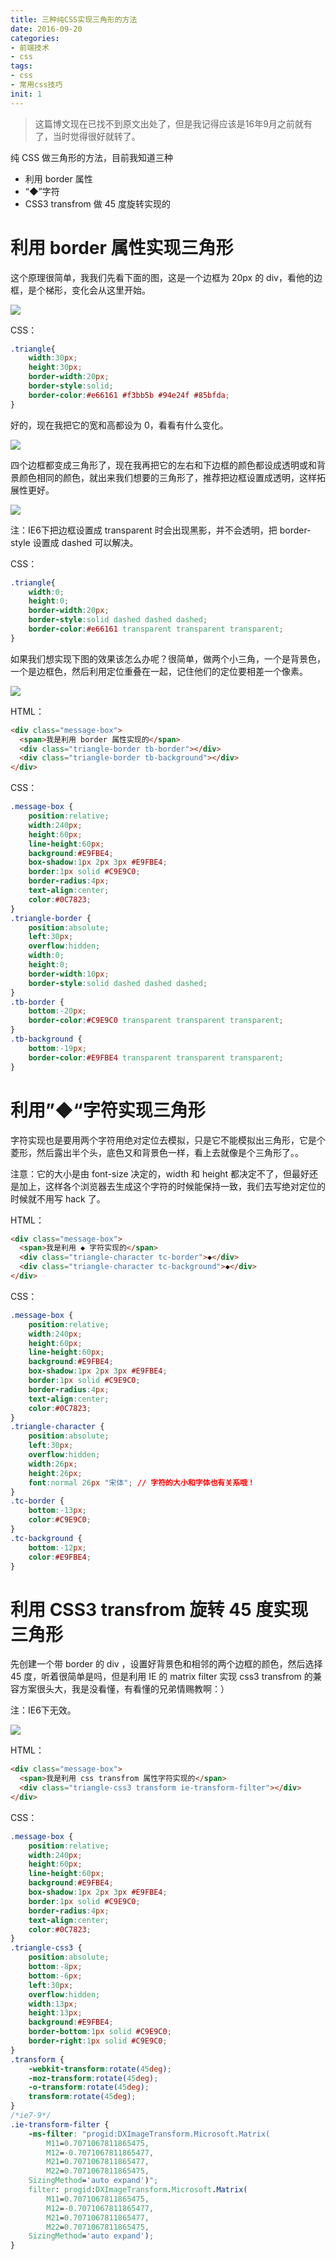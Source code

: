 ```yaml
---
title: 三种纯CSS实现三角形的方法
date: 2016-09-20
categories: 
- 前端技术
- css
tags: 
- css
- 常用css技巧
init: 1
---
```

> 这篇博文现在已找不到原文出处了，但是我记得应该是16年9月之前就有了，当时觉得很好就转了。

纯 CSS 做三角形的方法，目前我知道三种
- 利用 border 属性
- “◆”字符
-  CSS3 transfrom 做 45 度旋转实现的

# 利用 border 属性实现三角形

这个原理很简单，我我们先看下面的图，这是一个边框为 20px 的 div，看他的边框，是个梯形，变化会从这里开始。

![](http://Img.hksite.cn/1474350664807)

CSS：

```css
.triangle{
    width:30px;
    height:30px;
    border-width:20px;
    border-style:solid;
    border-color:#e66161 #f3bb5b #94e24f #85bfda;
}
```


好的，现在我把它的宽和高都设为 0，看看有什么变化。

![](http://Img.hksite.cn/1474350680684)

四个边框都变成三角形了，现在我再把它的左右和下边框的颜色都设成透明或和背景颜色相同的颜色，就出来我们想要的三角形了，推荐把边框设置成透明，这样拓展性更好。

![](http://Img.hksite.cn/1474350802504)

注：IE6下把边框设置成 transparent 时会出现黑影，并不会透明，把 border-style 设置成 dashed 可以解决。

CSS：

```css
.triangle{
    width:0;
    height:0;
    border-width:20px;
    border-style:solid dashed dashed dashed;
    border-color:#e66161 transparent transparent transparent;
}
```


如果我们想实现下图的效果该怎么办呢？很简单，做两个小三角，一个是背景色，一个是边框色，然后利用定位重叠在一起，记住他们的定位要相差一个像素。

![](http://Img.hksite.cn/1474350825918)

HTML：

```html
<div class="message-box">
  <span>我是利用 border 属性实现的</span>
  <div class="triangle-border tb-border"></div>
  <div class="triangle-border tb-background"></div>
</div>
```




CSS：

```css
.message-box {
    position:relative;
    width:240px;
    height:60px;
    line-height:60px;
    background:#E9FBE4;
    box-shadow:1px 2px 3px #E9FBE4;
    border:1px solid #C9E9C0;
    border-radius:4px;
    text-align:center;
    color:#0C7823;
}
.triangle-border {
    position:absolute;
    left:30px;
    overflow:hidden;
    width:0;
    height:0;
    border-width:10px;
    border-style:solid dashed dashed dashed;
}
.tb-border {
    bottom:-20px;
    border-color:#C9E9C0 transparent transparent transparent;
}
.tb-background {
    bottom:-19px;
    border-color:#E9FBE4 transparent transparent transparent;
}
```



# 利用”◆“字符实现三角形

字符实现也是要用两个字符用绝对定位去模拟，只是它不能模拟出三角形，它是个菱形，然后露出半个头，底色又和背景色一样，看上去就像是个三角形了。。

注意：它的大小是由 font-size 决定的，width 和 height 都决定不了，但最好还是加上，这样各个浏览器去生成这个字符的时候能保持一致，我们去写绝对定位的时候就不用写 hack 了。

HTML：

```html
<div class="message-box">
  <span>我是利用 ◆ 字符实现的</span>
  <div class="triangle-character tc-border">◆</div>
  <div class="triangle-character tc-background">◆</div>
</div>
```

CSS：

```css
.message-box {
    position:relative;
    width:240px;
    height:60px;
    line-height:60px;
    background:#E9FBE4;
    box-shadow:1px 2px 3px #E9FBE4;
    border:1px solid #C9E9C0;
    border-radius:4px;
    text-align:center;
    color:#0C7823;
}
.triangle-character {
    position:absolute;
    left:30px;
    overflow:hidden;
    width:26px;
    height:26px;
    font:normal 26px "宋体"; // 字符的大小和字体也有关系哦！
}
.tc-border {
    bottom:-13px;
    color:#C9E9C0;
}
.tc-background {
    bottom:-12px;
    color:#E9FBE4;
}
```

# 利用 CSS3 transfrom 旋转 45 度实现三角形

先创建一个带 border 的 div ，设置好背景色和相邻的两个边框的颜色，然后选择 45 度，听着很简单是吗，但是利用 IE 的 matrix filter 实现 css3 transfrom 的兼容方案很头大，我是没看懂，有看懂的兄弟情赐教啊：）

注：IE6下无效。

![](http://Img.hksite.cn/1474351061477)

HTML：

```html
<div class="message-box">
  <span>我是利用 css transfrom 属性字符实现的</span>
  <div class="triangle-css3 transform ie-transform-filter"></div>
</div>
```




CSS：

```css
.message-box {
    position:relative;
    width:240px;
    height:60px;
    line-height:60px;
    background:#E9FBE4;
    box-shadow:1px 2px 3px #E9FBE4;
    border:1px solid #C9E9C0;
    border-radius:4px;
    text-align:center;
    color:#0C7823;
}
.triangle-css3 {
    position:absolute;
    bottom:-8px;
    bottom:-6px;
    left:30px;
    overflow:hidden;
    width:13px;
    height:13px;
    background:#E9FBE4;
    border-bottom:1px solid #C9E9C0;
    border-right:1px solid #C9E9C0;
}
.transform {
    -webkit-transform:rotate(45deg);
    -moz-transform:rotate(45deg);
    -o-transform:rotate(45deg);
    transform:rotate(45deg);
}
/*ie7-9*/
.ie-transform-filter {
    -ms-filter: "progid:DXImageTransform.Microsoft.Matrix(
        M11=0.7071067811865475,
        M12=-0.7071067811865477,
        M21=0.7071067811865477,
        M22=0.7071067811865475,
    SizingMethod='auto expand')";
    filter: progid:DXImageTransform.Microsoft.Matrix(
        M11=0.7071067811865475,
        M12=-0.7071067811865477,
        M21=0.7071067811865477,
        M22=0.7071067811865475,
    SizingMethod='auto expand');
}
```